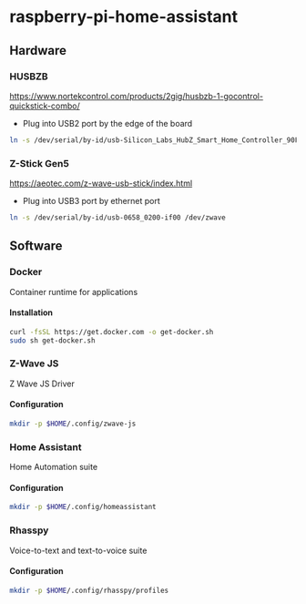 # raspberry-pi-home-assistant

## Hardware
### HUSBZB
https://www.nortekcontrol.com/products/2gig/husbzb-1-gocontrol-quickstick-combo/

- Plug into USB2 port by the edge of the board  
```bash
ln -s /dev/serial/by-id/usb-Silicon_Labs_HubZ_Smart_Home_Controller_90F00149-if00-port0 /dev/zwave
```

### Z-Stick Gen5
https://aeotec.com/z-wave-usb-stick/index.html  

- Plug into USB3 port by ethernet port
```bash
ln -s /dev/serial/by-id/usb-0658_0200-if00 /dev/zwave
```

## Software
### Docker
Container runtime for applications
#### Installation
```bash
curl -fsSL https://get.docker.com -o get-docker.sh
sudo sh get-docker.sh
```

### Z-Wave JS
Z Wave JS Driver
#### Configuration
```bash
mkdir -p $HOME/.config/zwave-js
```

### Home Assistant
Home Automation suite
#### Configuration
```bash
mkdir -p $HOME/.config/homeassistant
```

### Rhasspy
Voice-to-text and text-to-voice suite
#### Configuration
```bash
mkdir -p $HOME/.config/rhasspy/profiles
```
